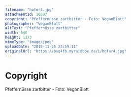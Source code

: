 ```yaml
---
filename: "hofer4.jpg"
attachmentId: 16287
copyright: "Pfeffernüsse zartbitter - Foto: VeganBlatt"
photographer: "VeganBlatt"
altText: "Pfeffernüsse zartbitter"
width: 640
height: 1173
mimeType: "image/jpeg"
uploadDate: "2015-11-25 23:59:11"
originalUrl: "https://bxq4fb.myraidbox.de/i/hofer4.jpg"
---
```


# Copyright

Pfeffernüsse zartbitter - Foto: VeganBlatt
